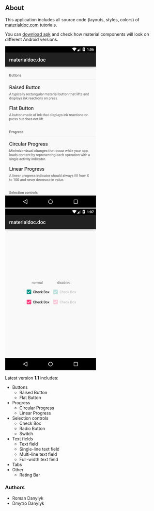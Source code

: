 ## About

This application includes all source code (layouts, styles, colors) of [materialdoc.com](http://www.materialdoc.com/) tutorials.

You can [download apk](https://github.com/materialdoc/materialdoc/releases) and check how material components will look on different Android versions.

<img src="screenshots/screenshot-1.png" width="300" />
<img src="screenshots/screenshot-2.png" width="300" />

Latest version **1.1** includes:

- Buttons
  - Raised Button
  - Flat Button
- Progress
  - Circular Progress
  - Linear Progress
- Selection controls
  - Check Box
  - Radio Button
  - Switch
- Text fields
  - Text field
  - Single-line text field
  - Multi-line text field
  - Full-width text field
- Tabs
- Other
  - Rating Bar

### Authors

- Roman Danylyk
- Dmytro Danylyk
